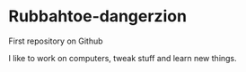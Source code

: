 Rubbahtoe-dangerzion
====================

First repository on Github

I like to work on computers, tweak stuff and learn new things.

